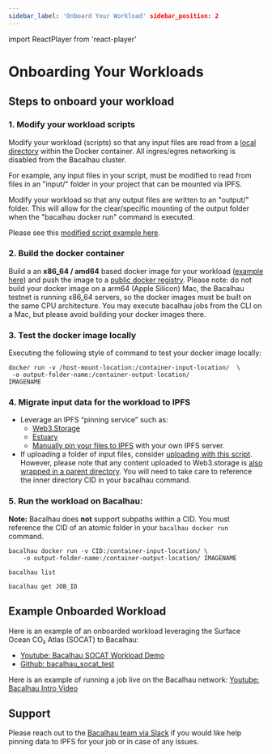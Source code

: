 ```yaml
---
sidebar_label: 'Onboard Your Workload' sidebar_position: 2
---
```

import ReactPlayer from 'react-player'

# Onboarding Your Workloads

## Steps to onboard your workload

### 1. Modify your workload scripts
Modify your workload (scripts) so that any input files are read from a [local directory](https://docs.bacalhau.org/about-bacalhau/architecture#input--output-volumes) within the Docker container. All ingres/egres networking is disabled from the Bacalhau cluster.

For example, any input files in your script, must be modified to read from files in an "input/" folder in your project that can be mounted via IPFS.

Modify your workload so that any output files are written to an "output/" folder. This will allow for the clear/specific mounting of the output folder when the "bacalhau docker run" command is executed. 

Please see this [modified script example here](https://github.com/wesfloyd/bacalhau_socat_test/blob/9e51e48d6f9efa4adc8125fe97004c204e387fe5/main.py#L31).


### 2. Build the docker container
Build a an **x86_64 / amd64** based docker image for your workload ([example here](https://docs.docker.com/language/python/build-images/)) and push the image to a [public docker registry](https://codefresh.io/docs/docs/integrations/docker-registries/). Please note: do not build your docker image on a arm64 (Apple Silicon) Mac, the Bacalhau testnet is running x86_64 servers, so the docker images must be built on the same CPU architecture. You may execute bacalhau jobs from the CLI on a Mac, but please avoid building your docker images there.


### 3. Test the docker image locally
Executing the following style of command to test your docker image locally:

```
docker run -v /host-mount-location:/container-input-location/  \
 -o output-folder-name:/container-output-location/
IMAGENAME
```

### 4. Migrate input data for the workload to IPFS
- Leverage an IPFS “pinning service” such as:
  - [Web3.Storage](https://web3.storage/account/)
  - [Estuary](https://estuary.tech/sign-in)
  - [Manually pin your files to IPFS](https://docs.ipfs.io/how-to/pin-files/) with your own IPFS server.
- If uploading a folder of input files, consider [uploading with this script](https://web3.storage/docs/#create-the-upload-script). However, please note that any content uploaded to Web3.storage is [also wrapped in a parent directory](https://web3.storage/docs/how-tos/store/#directory-wrapping). You will need to take care to reference the inner directory CID in your bacalhau command.


### 5. Run the workload on Bacalhau:

**Note:** Bacalhau does **not** support subpaths within a CID. You must reference the CID of an atomic folder in your `bacalhau docker run` command.
```
bacalhau docker run -v CID:/container-input-location/ \
    -o output-folder-name:/container-output-location/ IMAGENAME

bacalhau list 

bacalhau get JOB_ID
```



## Example Onboarded Workload

Here is an example of an onboarded workload leveraging the Surface Ocean CO₂ Atlas (SOCAT) to Bacalhau:
- [Youtube: Bacalhau SOCAT Workload Demo](https://www.youtube.com/watch?v=t2AHD8yJhLY)
- [Github: bacalhau_socat_test](https://github.com/wesfloyd/bacalhau_socat_test)

<!-- <ReactPlayer playing controls url='https://www.youtube.com/watch?v=t2AHD8yJhLY' playing='false'/> -->

Here is an example of running a job live on the Bacalhau network: [Youtube: Bacalhau Intro Video](https://www.youtube.com/watch?v=wkOh05J5qgA)





## Support

Please reach out to the [Bacalhau team via Slack](https://filecoinproject.slack.com/archives/C02RLM3JHUY) if you would like help pinning data to IPFS for your job or in case of any issues.
